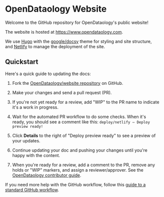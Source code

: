 # OpenDataology Website

Welcome to the GitHub repository for OpenDataology's public website!

The website is hosted at https://www.opendataology.com.

We use [Hugo](https://gohugo.io/) with the [google/docsy](https://github.com/google/docsy)
theme for styling and site structure, and [Netlify](https://www.netlify.com/) to manage the deployment of the site.

## Quickstart

Here's a quick guide to updating the docs:

1. Fork the [OpenDataology/website repository](https://github.com/OpenDataology/website) on GitHub.

2. Make your changes and send a pull request (PR).

3. If you're not yet ready for a review, add "WIP" to the PR name to indicate it's a work in progress. 

4. Wait for the automated PR workflow to do some checks. 
   When it's ready, you should see a comment like this: `deploy/netlify — Deploy preview ready!`

5. Click **Details** to the right of "Deploy preview ready" to see a preview of your updates.

6. Continue updating your doc and pushing your changes until you're happy with the content.

7. When you're ready for a review, add a comment to the PR, remove any holds or "WIP" markers, and assign a reviewer/approver. 
   See the [OpenDataology contributor guide](https://github.com/OpenDataology/OpenDataology/blob/main/CONTRIBUTING.md).

If you need more help with the GitHub workflow, follow
this [guide to a standard GitHub workflow](https://github.com/kubeflow/website/blob/master/quick-github-guide.md).

